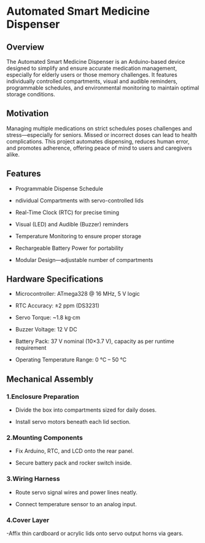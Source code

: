 # Automated Smart Medicine Dispenser
## Overview
The Automated Smart Medicine Dispenser is an Arduino-based device designed to simplify and ensure accurate medication management, especially for elderly users or those memory challenges. It features individually controlled compartments, visual and audible reminders, programmable schedules, and environmental monitoring to maintain optimal storage conditions.

## Motivation

Managing multiple medications on strict schedules poses challenges and stress—especially for seniors. Missed or incorrect doses can lead to health complications. This project automates dispensing, reduces human error, and promotes adherence, offering peace of mind to users and caregivers alike.

## Features

- Programmable Dispense Schedule

- ndividual Compartments with servo-controlled lids

- Real-Time Clock (RTC) for precise timing

- Visual (LED) and Audible (Buzzer) reminders

- Temperature Monitoring to ensure proper storage

- Rechargeable Battery Power for portability

- Modular Design—adjustable number of compartments

## Hardware Specifications

- Microcontroller: ATmega328 @ 16 MHz, 5 V logic

- RTC Accuracy: ±2 ppm (DS3231)

- Servo Torque: ~1.8 kg·cm

- Buzzer Voltage: 12 V DC

- Battery Pack: 37 V nominal (10×3.7 V), capacity as per runtime requirement

- Operating Temperature Range: 0 °C – 50 °C

## Mechanical Assembly

### 1.Enclosure Preparation
  - Divide the box into compartments sized for daily doses.

  - Install servo motors beneath each lid section.

### 2.Mounting Components

  - Fix Arduino, RTC, and LCD onto the rear panel.

  - Secure battery pack and rocker switch inside.

### 3.Wiring Harness

  - Route servo signal wires and power lines neatly.

  - Connect temperature sensor to an analog input.

### 4.Cover Layer

  -Affix thin cardboard or acrylic lids onto servo output horns via gears.
